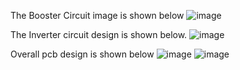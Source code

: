The Booster Circuit image is shown below
![image](https://github.com/user-attachments/assets/15e404d8-fa9a-4675-b44b-798bfba06471)

The Inverter circuit design is shown below.
![image](https://github.com/user-attachments/assets/6a6364cb-39ed-4710-8f56-a3f26ae1aca0)

Overall pcb design is shown below
![image](https://github.com/user-attachments/assets/9fe53d57-f46d-4cf9-b998-0aa03b768eb2)
![image](https://github.com/user-attachments/assets/6a73fd0c-87c3-4c50-b4a4-2a91847bbaa3)
